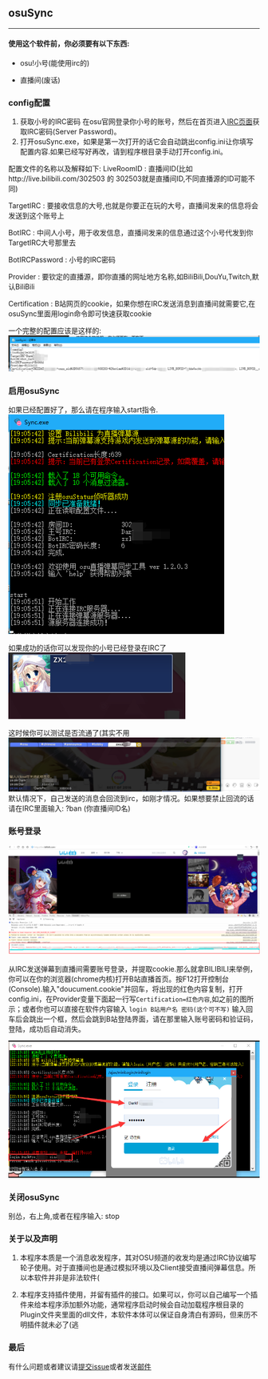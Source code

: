 ## osuSync 
----------------------------------
#### 使用这个软件前，你必须要有以下东西:

*  osu!小号(能使用irc的)

*  直播间(废话)


### config配置
1. 获取小号的IRC密码 
在osu官网登录你小号的账号，然后在首页进入[IRC页面](https://osu.ppy.sh/p/irc)获取IRC密码(Server Password)。
2. 打开osuSync.exe，如果是第一次打开的话它会自动跳出config.ini让你填写配置内容.如果已经写好再改，请到程序根目录手动打开config.ini。

配置文件的名称以及解释如下:
LiveRoomID : 直播间ID(比如http://live.bilibili.com/302503 的 302503就是直播间ID,不同直播源的ID可能不同)

TargetIRC : 要接收信息的大号,也就是你要正在玩的大号，直播间发来的信息将会发送到这个账号上

BotIRC : 中间人小号，用于收发信息，直播间发来的信息通过这个小号代发到你TargetIRC大号那里去

BotIRCPassword : 小号的IRC密码

Provider :  要钦定的直播源，即你直播的网址地方名称,如BiliBili,DouYu,Twitch,默认BiliBili

Certification : B站网页的cookie，如果你想在IRC发送消息到直播间就需要它,在osuSync里面用login命令即可快速获取cookie

一个完整的配置应该是这样的:
![Example](images/a.png)

### 启用osuSync
如果已经配置好了，那么请在程序输入start指令.
![start](images/b.png)

如果成功的话你可以发现你的小号已经登录在IRC了
![success](images/c.png)

这时候你可以测试是否流通了(其实不用
![test](images/d.png)
默认情况下，自己发送的消息会回流到irc，如刚才情况。如果想要禁止回流的话请在IRC里面输入:
?ban (你直播间ID名)

### 账号登录
![cookies](images/e.png)

从IRC发送弹幕到直播间需要账号登录，并提取cookie.那么就拿BILIBILI来举例，你可以在你的浏览器(chrome内核)打开B站直播首页。按F12打开控制台(Console).输入"doucument.cookie"并回车，将出现的红色内容复制，打开config.ini，在Provider变量下面起一行写`Certification=红色内容`,如之前的图所示；或者你也可以直接在软件内容输入
`login B站用户名 密码(这个可不写)`
输入回车后会跳出一个框，然后会跳到B站登陆界面，请在那里输入账号密码和验证码，登陆，成功后自动消失。

![login bilibili](images/f.png)


### 关闭osuSync
别怂，右上角,或者在程序输入:
stop

### 关于以及声明
1.	本程序本质是一个消息收发程序，其对OSU频道的收发均是通过IRC协议编写轮子使用。对于直播间也是通过模拟环境以及Client接受直播间弹幕信息。所以本软件并非是非法软件(

2.	本程序支持插件使用，并留有插件的接口。如果可以，你可以自己编写一个插件来给本程序添加额外功能，通常程序启动时候会自动加载程序根目录的Plugin文件夹里面的dll文件，本软件本体可以保证自身清白有源码，但来历不明插件就未必了(逃



### 最后
有什么问题或者建议请[提交issue](http://git.oschina.net/remilia/osuSync/issues)或者发送[邮件](mailto:mikirasora0409@126.com)
